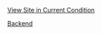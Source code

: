 [View Site in Current Condition](https://elastic-shaw-7b0e0a.netlify.com/)

[Backend](https://github.com/BrianARuff/app-backend-mental-health-watch)
